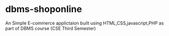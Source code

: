 # dbms-shoponline

An Simple E-commerce applictaion built using HTML,CSS,javascript,PHP as part of DBMS course (CSE Third Semester)


